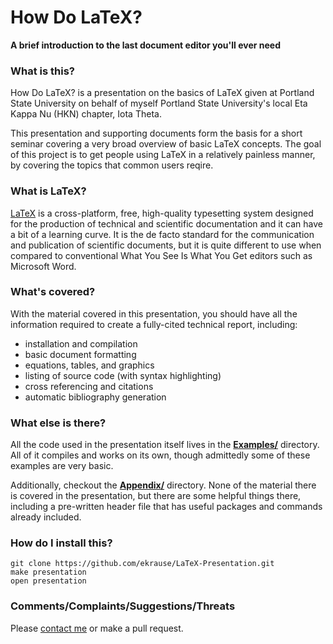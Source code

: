 How Do LaTeX?
=======
**A brief introduction to the last document editor you'll ever need**


### What is this?
How Do LaTeX? is a presentation on the basics of LaTeX given at Portland State University on
behalf of myself Portland State University's local Eta Kappa Nu (HKN) chapter, Iota Theta. 

This presentation and supporting documents form the basis for a short seminar covering a very broad overview of basic LaTeX concepts.  The goal of this project is to get people using LaTeX in a relatively painless manner, by covering the topics that common users reqire.

### What is LaTeX?
[LaTeX] is a cross-platform, free, high-quality typesetting system designed for the production of technical and scientific documentation and it can have a bit of a learning curve. It is the de facto standard for the communication and publication of scientific documents, but it is quite different to use when compared to conventional What You See Is What You Get editors such as Microsoft Word. 

### What's covered?
With the material covered in this presentation, you should have all the information required to create a fully-cited technical report, including:
- installation and compilation
- basic document formatting 
- equations, tables, and graphics
- listing of source code (with syntax highlighting)
- cross referencing and citations
- automatic bibliography generation

### What else is there?
All the code used in the presentation itself lives in the **[Examples/]** directory.  All of it compiles and works on its own, though admittedly some of these examples are very basic.

Additionally, checkout the **[Appendix/]** directory.  None of the material there is covered in the presentation, but there are some helpful things there, including a pre-written header file that has useful packages and commands already included.  

### How do I install this?
```
git clone https://github.com/ekrause/LaTeX-Presentation.git
make presentation
open presentation
```

### Comments/Complaints/Suggestions/Threats
Please [contact me] or make a pull request.

[contact me]:mailto:eric+howdolatex@sauerkrause.org
[LaTeX]:http://www.latex-project.org/
[Examples/]:https://github.com/ekrause/LaTeX-Presentation/tree/master/Examples
[Appendix/]:https://github.com/ekrause/LaTeX-Presentation/tree/master/Appendix
